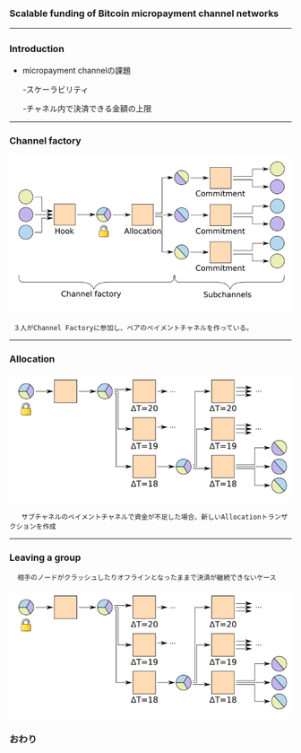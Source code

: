 ### Scalable funding of Bitcoin micropayment channel networks





---
### Introduction　
- micropayment channelの課題

  -スケーラビリティ
  
  -チャネル内で決済できる金額の上限




---


### Channel factory

![alt](mpay1.png)

     ３人がChannel Factoryに参加し、ペアのペイメントチャネルを作っている。
---
### Allocation

![alt](mpay4.png)

       サブチャネルのペイメントチャネルで資金が不足した場合、新しいAllocationトランザクションを作成
---
###  Leaving a group
      相手のノードがクラッシュしたりオフラインとなったままで決済が継続できないケース
![alt](mpay4.png)



### おわり
